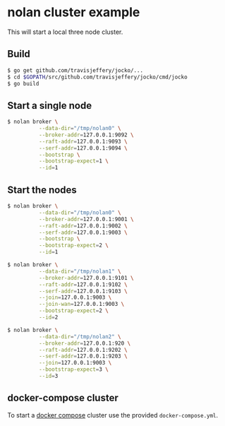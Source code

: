 # nolan cluster example

This will start a local three node cluster.

## Build

```bash
$ go get github.com/travisjeffery/jocko/...
$ cd $GOPATH/src/github.com/travisjeffery/jocko/cmd/jocko
$ go build
```

## Start a single node

```bash
$ nolan broker \
          --data-dir="/tmp/nolan0" \
          --broker-addr=127.0.0.1:9092 \
          --raft-addr=127.0.0.1:9093 \
          --serf-addr=127.0.0.1:9094 \
          --bootstrap \
          --bootstrap-expect=1 \
          --id=1
```

## Start the nodes

```bash
$ nolan broker \
          --data-dir="/tmp/nolan0" \
          --broker-addr=127.0.0.1:9001 \
          --raft-addr=127.0.0.1:9002 \
          --serf-addr=127.0.0.1:9003 \
          --bootstrap \
          --bootstrap-expect=2 \
          --id=1

$ nolan broker \
          --data-dir="/tmp/nolan1" \
          --broker-addr=127.0.0.1:9101 \
          --raft-addr=127.0.0.1:9102 \
          --serf-addr=127.0.0.1:9103 \
          --join=127.0.0.1:9003 \
          --join-wan=127.0.0.1:9003 \
          --bootstrap-expect=2 \
          --id=2

$ nolan broker \
          --data-dir="/tmp/nolan2" \
          --broker-addr=127.0.0.1:920 \
          --raft-addr=127.0.0.1:9202 \
          --serf-addr=127.0.0.1:9203 \
          --join=127.0.0.1:9003 \
          --bootstrap-expect=3 \
          --id=3
```

## docker-compose cluster

To start a [docker compose](https://docs.docker.com/compose/) cluster use the provided `docker-compose.yml`.
